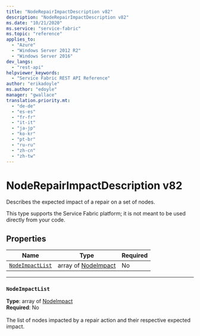 ```yaml
---
title: "NodeRepairImpactDescription v82"
description: "NodeRepairImpactDescription v82"
ms.date: "10/21/2020"
ms.service: "service-fabric"
ms.topic: "reference"
applies_to: 
  - "Azure"
  - "Windows Server 2012 R2"
  - "Windows Server 2016"
dev_langs: 
  - "rest-api"
helpviewer_keywords: 
  - "Service Fabric REST API Reference"
author: "erikadoyle"
ms.author: "edoyle"
manager: "gwallace"
translation.priority.mt: 
  - "de-de"
  - "es-es"
  - "fr-fr"
  - "it-it"
  - "ja-jp"
  - "ko-kr"
  - "pt-br"
  - "ru-ru"
  - "zh-cn"
  - "zh-tw"
---
```

# NodeRepairImpactDescription v82

Describes the expected impact of a repair on a set of nodes.

This type supports the Service Fabric platform; it is not meant to be used directly from your code.


## Properties
| Name | Type | Required |
| --- | --- | --- |
| [`NodeImpactList`](#nodeimpactlist) | array of [NodeImpact](sfclient-v82-model-nodeimpact.md) | No |

____
### `NodeImpactList`
__Type__: array of [NodeImpact](sfclient-v82-model-nodeimpact.md) <br/>
__Required__: No<br/>
<br/>
The list of nodes impacted by a repair action and their respective expected impact.
